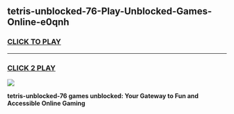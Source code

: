 
## tetris-unblocked-76-Play-Unblocked-Games-Online-e0qnh
<h3>
<a href="https://premium76.site?title=tetris-unblocked-76&ref=25A">CLICK TO PLAY</a></h3>
<hr>

<h3>
<a href="https://premium76.site?title=tetris-unblocked-76&ref=25A">CLICK 2 PLAY</a>
  
</h3>

<a href="https://premium76.site?title=tetris-unblocked-76&ref=25A"><img src="https://clearcache.store/games.png"></a>


**tetris-unblocked-76 games unblocked: Your Gateway to Fun and Accessible Online Gaming**
